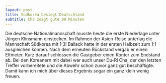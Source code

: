 ```yaml
---
layout: post
title: Südkorea besiegt Deutschland
subtitle: Cha zeigt gute 90 Minuten
---
```


Die deutsche Nationalmannschaft musste heute die erste Niederlage unter Jürgen Klinsmann einstecken. Im Rahmen der Asien-Reise unterlag die Mannschaft Südkorea mit 1:3! Ballack hatte in der ersten Halbzeit zum 1:1 ausgleichen können. Nach dem erneuten Rückstand vergab er einen Elfmeter. Kurz darauf schlossen die Gastgeber einen Konter zum Endstand ab. Bei den Koreanern mit dabei war auch unser Du-Ri Cha, der den letzten Treffer vorbereitete und die Abwehr schon zuvor ganz gut beschäftigte. Damit kann ich mich über dieses Ergebnis sogar ein ganz klein wenig freuen.


